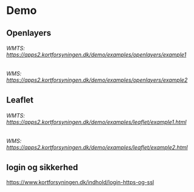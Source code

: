 # Demo

## Openlayers

###### WMTS: https://apps2.kortforsyningen.dk/demo/examples/openlayers/example1


###### WMS: https://apps2.kortforsyningen.dk/demo/examples/openlayers/example2



## Leaflet

###### WMTS: https://apps2.kortforsyningen.dk/demo/examples/leaflet/example1.html


###### WMS: https://apps2.kortforsyningen.dk/demo/examples/leaflet/example2.html



## login og sikkerhed
https://www.kortforsyningen.dk/indhold/login-https-og-ssl

